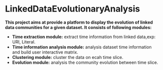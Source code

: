 # LinkedDataEvolutionaryAnalysis
**This project aims at provide a platform to display the evolution of linked data communities for a given dataset.
It consists of following modules:**
 - **Time extraction module:** extract time information from linked data,exp: URI, Literal.
 - **Time information analysis module:** analysis dataset time information and build user interactive matrix.
 - **Clustering module:** cluster the data on ecah time slice.
 - **Evolution module:** analysis the community evolution between time slice.
